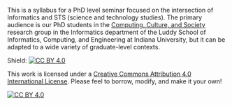 This is a syllabus for a PhD level seminar focused on the intersection of Informatics and STS (science and technology studies).  The primary audience is our PhD students in the [Computing, Culture, and Society][ccs] research group in the Informatics department of the Luddy School of Informatics, Computing, and Engineering at Indiana University, but it can be adapted to a wide variety of graduate-level contexts.

Shield: [![CC BY 4.0][cc-by-shield]][cc-by]

This work is licensed under a
[Creative Commons Attribution 4.0 International License][cc-by].  Please feel to borrow, modify, and make it your own!

[![CC BY 4.0][cc-by-image]][cc-by]

[cc-by]: http://creativecommons.org/licenses/by/4.0/
[cc-by-image]: https://i.creativecommons.org/l/by/4.0/88x31.png
[cc-by-shield]: https://img.shields.io/badge/License-CC%20BY%204.0-lightgrey.svg
[ccs]:https://informatics.indiana.edu/programs/phd-informatics/computing-culture-and-society.html
